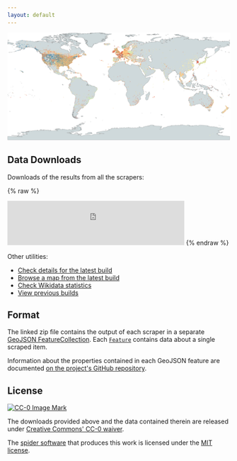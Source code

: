 ```yaml
---
layout: default
---
```


![Map with points for a recent run of the scrapers](images/overview-map.png)

## Data Downloads

Downloads of the results from all the scrapers:

{% raw %}
<iframe frameborder="no" border="0" width="400" height="100" scrolling="no" src="https://data.alltheplaces.xyz/runs/latest/info_embed.html"></iframe>
{% endraw %}

Other utilities:
* [Check details for the latest build](spiders.html)
* [Browse a map from the latest build](map/)
* [Check Wikidata statistics](wikidata.html)
* [View previous builds](builds.html)

## Format

The linked zip file contains the output of each scraper in a separate
[GeoJSON FeatureCollection](https://tools.ietf.org/html/rfc7946#page-12).
Each [`Feature`](https://tools.ietf.org/html/rfc7946#section-3.2) contains
data about a single scraped item.

Information about the properties contained in each GeoJSON feature are documented [on the project's GitHub repository](https://github.com/alltheplaces/alltheplaces/blob/master/DATA_FORMAT.md).

## License

[![CC-0 Image Mark](https://i.creativecommons.org/p/zero/1.0/88x31.png)](https://creativecommons.org/publicdomain/zero/1.0/)

The downloads provided above and the data contained therein are released under [Creative Commons' CC-0 waiver](https://creativecommons.org/publicdomain/zero/1.0/).

The [spider software](https://github.com/alltheplaces/alltheplaces) that produces this work is licensed under the [MIT license](https://github.com/alltheplaces/alltheplaces/blob/master/LICENSE).
